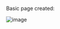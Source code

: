 Basic page created:

![image](https://user-images.githubusercontent.com/56058518/145341234-e395ccde-78fa-4ba5-ba26-543b0f28cff2.png)
